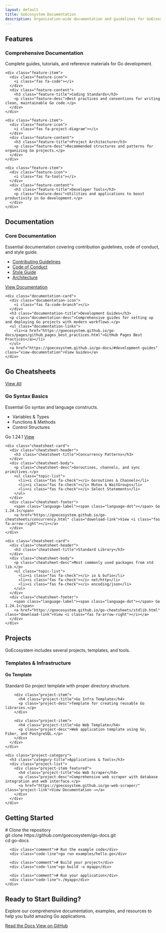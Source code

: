 ```yaml
---
layout: default
title: GoEcosystem Documentation
description: Organization-wide documentation and guidelines for GoEcosystem projects
---
```


<!-- Features Section with Cards -->
<div class="features-section">
  <h2 class="features-heading">Features</h2>
  <div class="features-list">
    <div class="feature-item">
      <div class="feature-icon">
        <i class="fas fa-book"></i>
      </div>
      <div class="feature-content">
        <h3 class="feature-title">Comprehensive Documentation</h3>
        <p class="feature-desc">Complete guides, tutorials, and reference materials for Go development.</p>
      </div>
    </div>
    
    <div class="feature-item">
      <div class="feature-icon">
        <i class="fas fa-code"></i>
      </div>
      <div class="feature-content">
        <h3 class="feature-title">Coding Standards</h3>
        <p class="feature-desc">Best practices and conventions for writing clean, maintainable Go code.</p>
      </div>
    </div>
    
    <div class="feature-item">
      <div class="feature-icon">
        <i class="fas fa-project-diagram"></i>
      </div>
      <div class="feature-content">
        <h3 class="feature-title">Project Architecture</h3>
        <p class="feature-desc">Recommended structures and patterns for organizing Go projects.</p>
      </div>
    </div>
    
    <div class="feature-item">
      <div class="feature-icon">
        <i class="fas fa-tools"></i>
      </div>
      <div class="feature-content">
        <h3 class="feature-title">Developer Tools</h3>
        <p class="feature-desc">Utilities and applications to boost productivity in Go development.</p>
      </div>
    </div>
  </div>
</div>

<!-- Documentation Cards Section -->
<div class="documentation-section">
  <h2 class="section-title">Documentation</h2>
  <div class="documentation-grid">
    <div class="documentation-card">
      <div class="documentation-icon">
        <i class="fas fa-file-code"></i>
      </div>
      <h3 class="documentation-title">Core Documentation</h3>
      <p class="documentation-desc">Essential documentation covering contribution guidelines, code of conduct, and style guide.</p>
      <ul class="documentation-links">
        <li><a href="https://goecosystem.github.io/go-docs/CONTRIBUTING.html">Contributing Guidelines</a></li>
        <li><a href="https://goecosystem.github.io/go-docs/CODE_OF_CONDUCT.html">Code of Conduct</a></li>
        <li><a href="https://goecosystem.github.io/go-docs/STYLE_GUIDE.html">Style Guide</a></li>
        <li><a href="https://goecosystem.github.io/go-docs/ARCHITECTURE.html">Architecture</a></li>
      </ul>
      <a href="https://goecosystem.github.io/go-docs/#core-docs" class="view-documentation">View Documentation</a>
    </div>
    
    <div class="documentation-card">
      <div class="documentation-icon">
        <i class="fas fa-code-branch"></i>
      </div>
      <h3 class="documentation-title">Development Guides</h3>
      <p class="documentation-desc">Comprehensive guides for setting up and deploying Go projects with modern workflows.</p>
      <ul class="documentation-links">
        <li><a href="https://goecosystem.github.io/go-docs/pages/github_pages_best_practices.html">GitHub Pages Best Practices</a></li>
      </ul>
      <a href="https://goecosystem.github.io/go-docs/#development-guides" class="view-documentation">View Guides</a>
    </div>
  </div>
</div>

<!-- Cheatsheets Section -->
<div class="cheatsheets">
  <div class="cheatsheets-header">
    <h2 class="cheatsheets-title">Go Cheatsheets</h2>
    <a href="https://goecosystem.github.io/go-cheatsheets/" class="view-all">View All <i class="fas fa-arrow-right"></i></a>
  </div>
  
  <div class="cheatsheets-grid">
    <div class="cheatsheet-card">
      <div class="cheatsheet-header">
        <h3 class="cheatsheet-title">Go Syntax Basics</h3>
      </div>
      <div class="cheatsheet-body">
        <p class="cheatsheet-desc">Essential Go syntax and language constructs.</p>
        <ul class="topic-list">
          <li><i class="fas fa-check"></i> Variables & Types</li>
          <li><i class="fas fa-check"></i> Functions & Methods</li>
          <li><i class="fas fa-check"></i> Control Structures</li>
        </ul>
      </div>
      <div class="cheatsheet-footer">
        <span class="language-label"><span class="language-dot"></span> Go 1.24.1</span>
        <a href="https://goecosystem.github.io/go-cheatsheets/syntax-basics.html" class="download-link">View <i class="fas fa-arrow-right"></i></a>
      </div>
    </div>
    
    <div class="cheatsheet-card">
      <div class="cheatsheet-header">
        <h3 class="cheatsheet-title">Concurrency Patterns</h3>
      </div>
      <div class="cheatsheet-body">
        <p class="cheatsheet-desc">Goroutines, channels, and sync primitives.</p>
        <ul class="topic-list">
          <li><i class="fas fa-check"></i> Goroutines & Channels</li>
          <li><i class="fas fa-check"></i> Mutex & WaitGroups</li>
          <li><i class="fas fa-check"></i> Select Statements</li>
        </ul>
      </div>
      <div class="cheatsheet-footer">
        <span class="language-label"><span class="language-dot"></span> Go 1.24.1</span>
        <a href="https://goecosystem.github.io/go-cheatsheets/concurrency.html" class="download-link">View <i class="fas fa-arrow-right"></i></a>
      </div>
    </div>
    
    <div class="cheatsheet-card">
      <div class="cheatsheet-header">
        <h3 class="cheatsheet-title">Standard Library</h3>
      </div>
      <div class="cheatsheet-body">
        <p class="cheatsheet-desc">Most commonly used packages from std lib.</p>
        <ul class="topic-list">
          <li><i class="fas fa-check"></i> io & bufio</li>
          <li><i class="fas fa-check"></i> net/http</li>
          <li><i class="fas fa-check"></i> encoding/json</li>
        </ul>
      </div>
      <div class="cheatsheet-footer">
        <span class="language-label"><span class="language-dot"></span> Go 1.24.1</span>
        <a href="https://goecosystem.github.io/go-cheatsheets/stdlib.html" class="download-link">View <i class="fas fa-arrow-right"></i></a>
      </div>
    </div>
  </div>
</div>

<!-- Projects Section -->
<div class="projects-section">
  <h2 class="section-title">Projects</h2>
  <p class="section-desc">GoEcosystem includes several projects, templates, and tools.</p>
  
  <div class="projects-categories">
    <div class="project-category">
      <h3 class="category-title">Templates & Infrastructure</h3>
      <div class="project-list">
        <div class="project-item">
          <h4 class="project-title">Go Template</h4>
          <p class="project-desc">Standard Go project template with proper directory structure.</p>
        </div>
        
        <div class="project-item">
          <h4 class="project-title">Go Infra Template</h4>
          <p class="project-desc">Template for creating reusable Go libraries.</p>
        </div>
        
        <div class="project-item">
          <h4 class="project-title">Go Web Template</h4>
          <p class="project-desc">Web application template using Go, Fiber, and PostgreSQL.</p>
        </div>
      </div>
    </div>
    
    <div class="project-category">
      <h3 class="category-title">Applications & Tools</h3>
      <div class="project-list">
        <div class="project-item featured">
          <h4 class="project-title">Go Web Scraper</h4>
          <p class="project-desc">Comprehensive web scraper with database integration and web interface.</p>
          <a href="https://goecosystem.github.io/go-web-scraper/" class="project-link">View Documentation →</a>
        </div>
      </div>
    </div>
  </div>
</div>

<!-- Getting Started Terminal Section -->
<div class="getting-started">
  <h2>Getting Started</h2>
  <div class="getting-started-terminal">
    <div class="terminal-content">
      <div class="comment"># Clone the repository</div>
      <div class="code-line">git clone https://github.com/goecosystem/go-docs.git</div>
      <div class="code-line">cd go-docs</div>
      
      <div class="comment"># Run the example code</div>
      <div class="code-line">go run examples/hello.go</div>
      
      <div class="comment"># Build your project</div>
      <div class="code-line">go build -o myapp</div>
      
      <div class="comment"># Run your application</div>
      <div class="code-line">./myapp</div>
    </div>
  </div>
</div>

<!-- CTA Section -->
<div class="cta-section">
  <h2 class="cta-title">Ready to Start Building?</h2>
  <p class="cta-text">Explore our comprehensive documentation, examples, and resources to help you build amazing Go applications.</p>
  <div class="cta-buttons">
    <a href="https://goecosystem.github.io/go-docs/" class="btn primary-btn">
      <i class="fas fa-book"></i> Read the Docs
    </a>
    <a href="https://github.com/goecosystem" class="btn secondary-btn">
      <i class="fab fa-github"></i> View on GitHub
    </a>
  </div>
</div>

<!-- Legacy Content Below (Hidden) -->
<div style="display: none;">
# GoEcosystem Documentation

Welcome to the GoEcosystem documentation hub. This site contains comprehensive documentation and guidelines for all GoEcosystem projects.

## Core Documentation

### Contributing Guidelines
Learn how to contribute to GoEcosystem projects, including the workflow and process for submitting pull requests.
[View Guidelines →](https://goecosystem.github.io/go-docs/CONTRIBUTING.html)

### Code of Conduct
Community standards and expectations for all participants in the GoEcosystem community.
[View Code of Conduct →](https://goecosystem.github.io/go-docs/CODE_OF_CONDUCT.html)

### Style Guide
Coding standards and practices to maintain consistency across all GoEcosystem projects.
[View Style Guide →](https://goecosystem.github.io/go-docs/STYLE_GUIDE.html)

### Architecture
Design principles and architectural patterns used in GoEcosystem projects.
[View Architecture →](https://goecosystem.github.io/go-docs/ARCHITECTURE.html)

## Development Guides

### GitHub Pages Best Practices
Learn how to set up, configure, and deploy GitHub Pages for your Go projects using modern workflows, including latest GitHub Actions v4 for deployment.
[View Guide →](https://goecosystem.github.io/go-docs/pages/github_pages_best_practices.html)

## Projects

GoEcosystem includes several projects:

### Templates & Infrastructure

#### Go Template
Standard Go project template with proper directory structure.

#### Go Infra Template
Template for creating reusable Go libraries.

#### Go Web Template
Web application template using Go, Fiber, and PostgreSQL.

### Applications & Tools

#### Go Web Scraper
Comprehensive web scraper with database integration and web interface.
[View Documentation →](https://goecosystem.github.io/go-web-scraper/)

### Documentation & Learning

#### Go Cheatsheets
Quick reference guides for Go programming.
[View Cheatsheets →](https://goecosystem.github.io/go-cheatsheets/)
</div>
